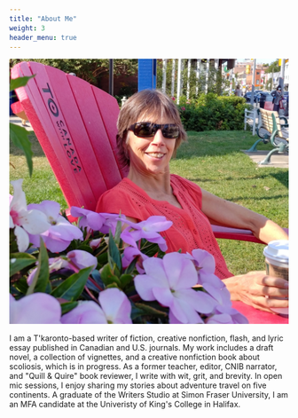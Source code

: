 ```yaml
---
title: "About Me"
weight: 3
header_menu: true
---
```


![Doley Henderson](images/dh.jpg)

I am a T'karonto-based writer of fiction, creative nonfiction, flash, and lyric essay published in Canadian and U.S. journals. My work includes a draft novel, a collection of vignettes, and a creative nonfiction book about scoliosis, which is in progress. As a former teacher, editor, CNIB narrator, and "Quill & Quire" book reviewer, I write with wit, grit, and brevity. In open mic sessions, I enjoy sharing my stories about adventure travel on five continents. A graduate of the Writers Studio at Simon Fraser University, I am an MFA candidate at the Univeristy of King's College in Halifax.

